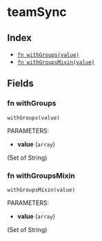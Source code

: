 # teamSync



## Index

* [`fn withGroups(value)`](#fn-withgroups)
* [`fn withGroupsMixin(value)`](#fn-withgroupsmixin)

## Fields

### fn withGroups

```jsonnet
withGroups(value)
```

PARAMETERS:

* **value** (`array`)

(Set of String)
### fn withGroupsMixin

```jsonnet
withGroupsMixin(value)
```

PARAMETERS:

* **value** (`array`)

(Set of String)